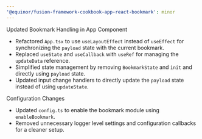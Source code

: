 ```yaml
---
'@equinor/fusion-framework-cookbook-app-react-bookmark': minor
---
```


Updated Bookmark Handling in App Component

-   Refactored `App.tsx` to use `useLayoutEffect` instead of `useEffect` for synchronizing the `payload` state with the current bookmark.
-   Replaced `useState` and `useCallback` with `useRef` for managing the `updateData` reference.
-   Simplified state management by removing `BookmarkState` and `init` and directly using `payload` state.
-   Updated input change handlers to directly update the `payload` state instead of using `updateState`.

Configuration Changes

-   Updated `config.ts` to enable the bookmark module using `enableBookmark`.
-   Removed unnecessary logger level settings and configuration callbacks for a cleaner setup.
